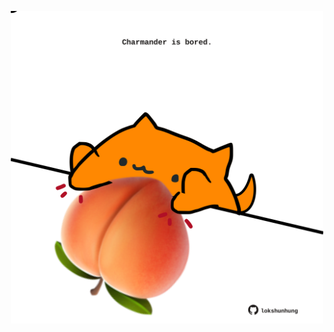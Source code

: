 <!-- built at 14/03/2021, 01:37:04 UTC -->
<p align="center">
  <img width="500" height="500" src="./ReadmeImage.svg">
</p>
